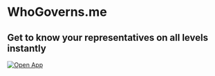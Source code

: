 # WhoGoverns.me

## Get to know your representatives on all levels instantly

[![Open App](https://img.shields.io/badge/Open%20App-whogoverns.me-%23333)](https://whogoverns.me)
